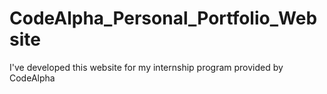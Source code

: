 # CodeAlpha_Personal_Portfolio_Website
I've developed this website for my internship program provided by CodeAlpha
